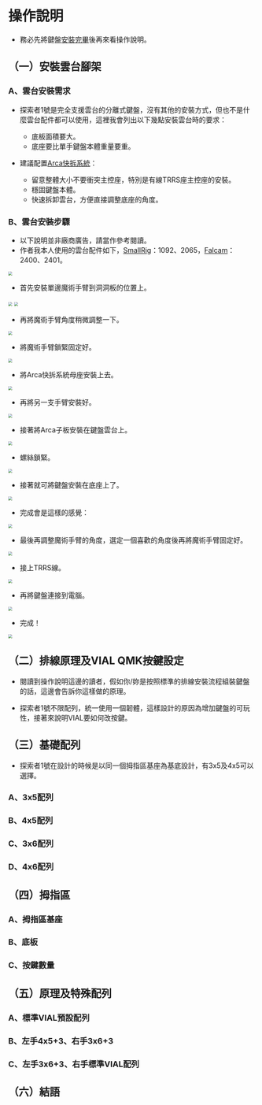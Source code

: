 # 操作說明

- 務必先將鍵盤[安裝完畢](guide.md)後再來看操作說明。

## （一）安裝雲台腳架

### A、雲台安裝需求

- 探索者1號是完全支援雲台的分離式鍵盤，沒有其他的安裝方式，但也不是什麼雲台配件都可以使用，這裡我會列出以下幾點安裝雲台時的要求：
  - 底板面積要大。
  - 底座要比單手鍵盤本體重量要重。

- 建議配置[Arca快拆系統](https://www.google.com.tw/search?q=arca+tripod&sxsrf=APwXEddPAT1f29tii0hugS33QeRQuseIqA%3A1684040734940&ei=HmxgZLWHOZiD-AadibfoCw&ved=0ahUKEwi1jqzOhPT-AhWYAd4KHZ3EDb0Q4dUDCBA&uact=5&oq=arca+tripod&gs_lcp=Cgxnd3Mtd2l6LXNlcnAQA0oECEEYAFAAWABgAGgAcAF4AIABAIgBAJIBAJgBAA&sclient=gws-wiz-serp)：
  - 留意整體大小不要衝突主控座，特別是有線TRRS座主控座的安裝。
  - 穩固鍵盤本體。
  - 快速拆卸雲台，方便直接調整底座的角度。

### B、雲台安裝步驟

- 以下說明並非廠商廣告，請當作參考閱讀。
- 作者我本人使用的雲台配件如下，[SmallRig](https://www.smallrig.com/)：1092、2065，[Falcam](https://www.falcam.com.cn/)：2400、2401。
<img src="image/manual/1-1.jpg" style="zoom: 50%;" >

- 首先安裝單邊魔術手臂到洞洞板的位置上。
<img src="image/manual/1-2.jpg" style="zoom: 50%;" >
<img src="image/manual/1-3.jpg" style="zoom: 50%;" >

- 再將魔術手臂角度稍微調整一下。
<img src="image/manual/1-4.jpg" style="zoom: 50%;" >

- 將魔術手臂鎖緊固定好。
<img src="image/manual/1-5.jpg" style="zoom: 50%;" >

- 將Arca快拆系統母座安裝上去。
<img src="image/manual/1-6.jpg" style="zoom: 50%;" >

- 再將另一支手臂安裝好。
<img src="image/manual/1-7.jpg" style="zoom: 50%;" >

- 接著將Arca子板安裝在鍵盤雲台上。
<img src="image/manual/1-8.jpg" style="zoom: 50%;" >

- 螺絲鎖緊。
<img src="image/manual/1-9.jpg" style="zoom: 50%;" >

- 接著就可將鍵盤安裝在底座上了。
<img src="image/manual/1-10.jpg" style="zoom: 50%;" >

- 完成會是這樣的感覺：
<img src="image/manual/1-11.jpg" style="zoom: 50%;" >

- 最後再調整魔術手臂的角度，選定一個喜歡的角度後再將魔術手臂固定好。
<img src="image/manual/1-12.jpg" style="zoom: 50%;" >

- 接上TRRS線。
<img src="image/manual/1-13.jpg" style="zoom: 50%;" >

- 再將鍵盤連接到電腦。
<img src="image/manual/1-14.jpg" style="zoom: 50%;" >

- 完成！
<img src="image/manual/1-15.jpg" style="zoom: 50%;" >

## （二）排線原理及VIAL QMK按鍵設定

- 閱讀到操作說明這邊的讀者，假如你/妳是按照標準的排線安裝流程組裝鍵盤的話，這邊會告訴你這樣做的原理。






- 探索者1號不限配列，統一使用一個韌體，這樣設計的原因為增加鍵盤的可玩性，接著來說明VIAL要如何改按鍵。











## （三）基礎配列

- 探索者1號在設計的時候是以同一個拇指區基座為基底設計，有3x5及4x5可以選擇。

### A、3x5配列



### B、4x5配列




### C、3x6配列




### D、4x6配列




## （四）拇指區



### A、拇指區基座




### B、底板




### C、按鍵數量




## （五）原理及特殊配列



### A、標準VIAL預設配列




### B、左手4x5+3、右手3x6+3




### C、左手3x6+3、右手標準VIAL配列







## （六）結語
















